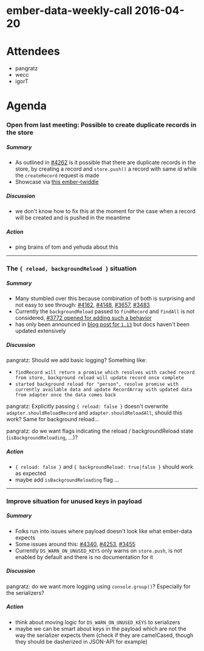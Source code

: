# ember-data-weekly-call 2016-04-20

# Attendees

- pangratz
- wecc
- igorT

# Agenda

### Open from last meeting: Possible to create duplicate records in the store

##### Summary

- As outlined in [#4262](https://github.com/emberjs/data/issues/4262) is it possible that there are duplicate records in the store, by creating a record and `store.push()` a record with same id while the `createRecord` request is made
- Showcase via [this ember-twiddle](https://ember-twiddle.com/97ddeca43d6e405ffb5a4356303ade51?fileTreeShown=false&numColumns=2&openFiles=routes.application.js%2Ctemplates.application.hbs)

##### Discussion

- we don't know how to fix this at the moment for the case when a record will be created and is pushed in the meantime

##### Action

- ping brains of tom and yehuda about this

---

### The `{ reload, backgroundReload }` situation

##### Summary

- Many stumbled over this because combination of both is surprising and not easy to see through: [#4162](https://github.com/emberjs/data/issues/4162), [#4148](https://github.com/emberjs/data/issues/4148), [#3657](https://github.com/emberjs/data/issues/3657), [#3483](https://github.com/emberjs/data/issues/3483)
- Currently the `backgroundReload` passed to `findRecord` and `findAll` is not considered, [#3772 opened for adding such a behavior](https://github.com/emberjs/data/issues/3772)
- has only been announced in [blog post for `1.13`](http://emberjs.com/blog/2015/06/18/ember-data-1-13-released.html#toc_better-caching-defaults-for-code-findall-code-and-code-findrecord-code) but docs haven't been updated extensively

##### Discussion

pangratz: Should we add basic logging? Something like:

- `findRecord will return a promise which resolves with cached record from store, background reload will update record once complete`
- `started background reload for "person", resolve promise with currently available data and update RecordArray with updated data from adapter once the data comes back`

pangratz: Explicitly passing `{ reload: false }` doesn't overwrite `adapter.shouldReloadRecord` and `adapter.shouldReloadAll`, should this work? Same for background reload...

pangratz: do we want flags indicating the reload / backgroundReload state (`isBackgroundReloading`, ...)?

##### Action

- `{ reload: false }` and `{ backgroundReload: true|false }` should work as expected
- maybe add `isBackgroundReloading` flag ...

---

### Improve situation for unused keys in payload

##### Summary

- Folks run into issues where payload doesn't look like what ember-data expects
- Some issues around this: [#4340](https://github.com/emberjs/data/issues/4340), [#4253](https://github.com/emberjs/data/issues/4253), [#3455](https://github.com/emberjs/data/issues/3455)
- Currently `DS_WARN_ON_UNUSED_KEYS` only warns on `store.push`, is not enabled by default and there is no documentation for it

##### Discussion

pangratz: do we want more logging using `console.group()`? Especially for the serializers?

##### Action

- think about moving logic for `DS_WARN_ON_UNUSED_KEYS` to serializers
- maybe we can be smart about keys in the payload which are not the way the serializer expects them (check if they are camelCased, though they should be dasherized in JSON-API for example)
